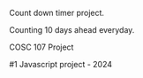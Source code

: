 Count down timer project.

Counting 10 days ahead everyday.

COSC 107 Project

#1 Javascript project - 2024
